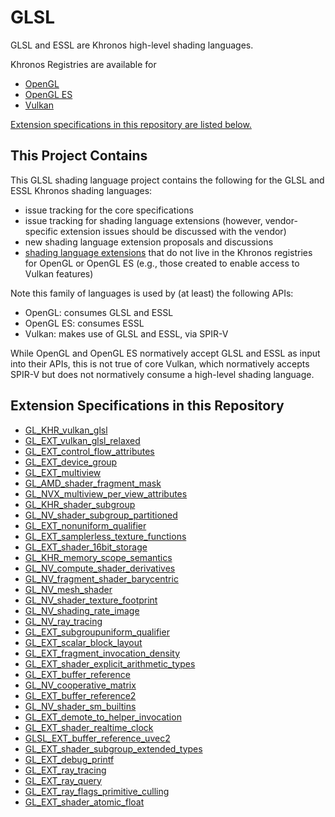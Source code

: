 # GLSL

GLSL and ESSL are Khronos high-level shading languages.

Khronos Registries are available for

- [OpenGL](https://www.khronos.org/registry/OpenGL/index_gl.php)
- [OpenGL ES](https://www.khronos.org/registry/OpenGL/index_es.php)
- [Vulkan](https://www.khronos.org/registry/vulkan/)

[Extension specifications in this repository are listed below.](#extension-specifications-in-this-repository)

## This Project Contains

This GLSL shading language project contains the following for the GLSL and ESSL Khronos shading languages:

- issue tracking for the core specifications
- issue tracking for shading language extensions
  (however, vendor-specific extension issues should be discussed with the vendor)
- new shading language extension proposals and discussions
- [shading language extensions](#extension-specifications-in-this-repository) that do not live in the Khronos registries for OpenGL or OpenGL ES
  (e.g., those created to enable access to Vulkan features)

Note this family of languages is used by (at least) the following APIs:

- OpenGL: consumes GLSL and ESSL
- OpenGL ES: consumes ESSL
- Vulkan: makes use of GLSL and ESSL, via SPIR-V

While OpenGL and OpenGL ES normatively accept GLSL and ESSL as input into their APIs, this is not true of core Vulkan,
which normatively accepts SPIR-V but does not normatively consume a high-level shading language.

## Extension Specifications in this Repository

- [GL_KHR_vulkan_glsl](https://github.com/KhronosGroup/GLSL/blob/master/extensions/khr/GL_KHR_vulkan_glsl.txt)
- [GL_EXT_vulkan_glsl_relaxed](https://github.com/KhronosGroup/GLSL/blob/master/extensions/ext/GL_EXT_vulkan_glsl_relaxed.txt)
- [GL_EXT_control_flow_attributes](https://github.com/KhronosGroup/GLSL/blob/master/extensions/ext/GL_EXT_control_flow_attributes.txt)
- [GL_EXT_device_group](https://github.com/KhronosGroup/GLSL/blob/master/extensions/ext/GL_EXT_device_group.txt)
- [GL_EXT_multiview](https://github.com/KhronosGroup/GLSL/blob/master/extensions/ext/GL_EXT_multiview.txt)
- [GL_AMD_shader_fragment_mask](https://github.com/KhronosGroup/GLSL/blob/master/extensions/amd/GL_AMD_shader_fragment_mask.txt)
- [GL_NVX_multiview_per_view_attributes](https://github.com/KhronosGroup/GLSL/blob/master/extensions/nvx/GL_NVX_multiview_per_view_attributes.txt)
- [GL_KHR_shader_subgroup](https://github.com/KhronosGroup/GLSL/blob/master/extensions/khr/GL_KHR_shader_subgroup.txt)
- [GL_NV_shader_subgroup_partitioned](https://github.com/KhronosGroup/GLSL/blob/master/extensions/nv/GL_NV_shader_subgroup_partitioned.txt)
- [GL_EXT_nonuniform_qualifier](https://github.com/KhronosGroup/GLSL/blob/master/extensions/ext/GL_EXT_nonuniform_qualifier.txt)
- [GL_EXT_samplerless_texture_functions](https://github.com/KhronosGroup/GLSL/blob/master/extensions/ext/GL_EXT_samplerless_texture_functions.txt)
- [GL_EXT_shader_16bit_storage](https://github.com/KhronosGroup/GLSL/blob/master/extensions/ext/GL_EXT_shader_16bit_storage.txt)
- [GL_KHR_memory_scope_semantics](https://github.com/KhronosGroup/GLSL/blob/master/extensions/khr/GL_KHR_memory_scope_semantics.txt)
- [GL_NV_compute_shader_derivatives](https://github.com/KhronosGroup/GLSL/blob/master/extensions/nv/GLSL_NV_compute_shader_derivatives.txt)
- [GL_NV_fragment_shader_barycentric](https://github.com/KhronosGroup/GLSL/blob/master/extensions/nv/GLSL_NV_fragment_shader_barycentric.txt)
- [GL_NV_mesh_shader](https://github.com/KhronosGroup/GLSL/blob/master/extensions/nv/GLSL_NV_mesh_shader.txt)
- [GL_NV_shader_texture_footprint](https://github.com/KhronosGroup/GLSL/blob/master/extensions/nv/GLSL_NV_shader_texture_footprint.txt)
- [GL_NV_shading_rate_image](https://github.com/KhronosGroup/GLSL/blob/master/extensions/nv/GLSL_NV_shading_rate_image.txt)
- [GL_NV_ray_tracing](https://github.com/KhronosGroup/GLSL/blob/master/extensions/nv/GLSL_NV_ray_tracing.txt)
- [GL_EXT_subgroupuniform_qualifier](https://github.com/KhronosGroup/GLSL/blob/master/extensions/ext/GL_EXT_subgroupuniform_qualifier.txt)
- [GL_EXT_scalar_block_layout](https://github.com/KhronosGroup/GLSL/blob/master/extensions/ext/GL_EXT_scalar_block_layout.txt)
- [GL_EXT_fragment_invocation_density](https://github.com/KhronosGroup/GLSL/blob/master/extensions/ext/GLSL_EXT_fragment_invocation_density.txt)
- [GL_EXT_shader_explicit_arithmetic_types](https://github.com/KhronosGroup/GLSL/blob/master/extensions/ext/GL_EXT_shader_explicit_arithmetic_types.txt)
- [GL_EXT_buffer_reference](https://github.com/KhronosGroup/GLSL/blob/master/extensions/ext/GLSL_EXT_buffer_reference.txt)
- [GL_NV_cooperative_matrix](https://github.com/KhronosGroup/GLSL/blob/master/extensions/nv/GLSL_NV_cooperative_matrix.txt)
- [GL_EXT_buffer_reference2](https://github.com/KhronosGroup/GLSL/blob/master/extensions/ext/GLSL_EXT_buffer_reference2.txt)
- [GL_NV_shader_sm_builtins](https://github.com/KhronosGroup/GLSL/blob/master/extensions/nv/GLSL_NV_shader_sm_builtins.txt)
- [GL_EXT_demote_to_helper_invocation](https://github.com/KhronosGroup/GLSL/blob/master/extensions/ext/GLSL_EXT_demote_to_helper_invocation.txt)
- [GL_EXT_shader_realtime_clock](https://github.com/KhronosGroup/GLSL/blob/master/extensions/ext/GL_EXT_shader_realtime_clock.txt)
- [GLSL_EXT_buffer_reference_uvec2](https://github.com/KhronosGroup/GLSL/blob/master/extensions/ext/GLSL_EXT_buffer_reference_uvec2.txt)
- [GL_EXT_shader_subgroup_extended_types](https://github.com/KhronosGroup/GLSL/blob/master/extensions/ext/GLSL_EXT_shader_subgroup_extended_types.txt)
- [GL_EXT_debug_printf](https://github.com/KhronosGroup/GLSL/blob/master/extensions/ext/GLSL_EXT_debug_printf.txt)
- [GL_EXT_ray_tracing](https://github.com/KhronosGroup/GLSL/blob/master/extensions/ext/GLSL_EXT_ray_tracing.txt)
- [GL_EXT_ray_query](https://github.com/KhronosGroup/GLSL/blob/master/extensions/ext/GLSL_EXT_ray_query.txt)
- [GL_EXT_ray_flags_primitive_culling](https://github.com/KhronosGroup/GLSL/blob/master/extensions/ext/GLSL_EXT_ray_flags_primitive_culling.txt)
- [GL_EXT_shader_atomic_float](https://github.com/KhronosGroup/GLSL/blob/master/extensions/ext/GLSL_EXT_shader_atomic_float.txt)
